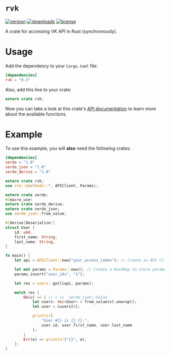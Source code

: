 # `rvk`
[![version](https://img.shields.io/crates/v/rvk.svg?style=flat-square)](https://crates.io/crates/rvk)
[![downloads](https://img.shields.io/crates/d/rvk.svg?style=flat-square)](https://crates.io/crates/rvk)
[![license](https://img.shields.io/crates/l/rvk.svg?style=flat-square)](https://github.com/u32i64/rvk/blob/master/LICENSE)

A crate for accessing VK API in Rust (synchronously).

# Usage
Add the dependency to your `Cargo.toml` file:

```toml
[dependencies]
rvk = "0.3"
```

Also, add this line to your crate:

```rust
extern crate rvk;
```

Now you can take a look at this crate's [API documentation](https://docs.rs/rvk) to learn more about the available functions.

# Example

To use this example, you will **also** need the following crates:

```toml
[dependencies]
serde = "1.0"
serde_json = "1.0"
serde_derive = "1.0"
```

```rust
extern crate rvk;
use rvk::{methods::*, APIClient, Params};

extern crate serde;
#[macro_use]
extern crate serde_derive;
extern crate serde_json;
use serde_json::from_value;

#[derive(Deserialize)]
struct User {
    id: u64,
    first_name: String,
    last_name: String,
}

fn main() {
    let api = APIClient::new("your_access_token"); // Create an API Client

    let mut params = Params::new(); // Create a HashMap to store parameters
    params.insert("user_ids", "1");

    let res = users::get(&api, params);

    match res {
        Ok(v) => { // v is `serde_json::Value`
            let users: Vec<User> = from_value(v).unwrap();
            let user = &users[0];

            println!(
                "User #{} is {} {}.",
                user.id, user.first_name, user.last_name
            );
        }
        Err(e) => println!("{}", e),
    };
}
```
